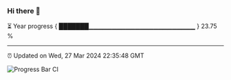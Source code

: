 ### Hi there 👋

⏳ Year progress { ███████▁▁▁▁▁▁▁▁▁▁▁▁▁▁▁▁▁▁▁▁▁▁▁ } 23.75 %

---

⏰ Updated on Wed, 27 Mar 2024 22:35:48 GMT

![Progress Bar CI](https://github.com/IshwaranRudhara/GIT-ACTION/workflows/Progress%20Bar%20CI/badge.svg)
